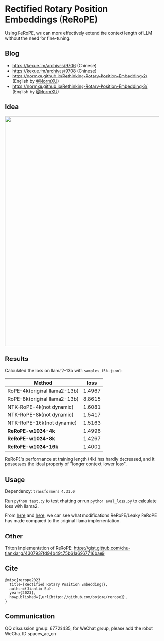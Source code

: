 # Rectified Rotary Position Embeddings (ReRoPE)

Using ReRoPE, we can more effectively extend the context length of LLM without the need for fine-tuning.

## Blog

- https://kexue.fm/archives/9706 (Chinese)
- https://kexue.fm/archives/9708 (Chinese)
- https://normxu.github.io/Rethinking-Rotary-Position-Embedding-2/ (English by [@NormXU](https://github.com/NormXU))
- https://normxu.github.io/Rethinking-Rotary-Position-Embedding-3/ (English by [@NormXU](https://github.com/NormXU))

## Idea

<img src="https://raw.githubusercontent.com/bojone/rerope/main/idea.png" width=750>

## Results

Calculated the loss on llama2-13b with `samples_15k.jsonl`:

| Method | loss |
| ------ | ---- |
| RoPE-4k(original llama2-13b) | 1.4967 |
| RoPE-8k(original llama2-13b) |  8.8615 |
| NTK-RoPE-4k(not dynamic) | 1.6081 |
| NTK-RoPE-8k(not dynamic) | 1.5417 |
| NTK-RoPE-16k(not dynamic) | 1.5163 |
| **ReRoPE-w1024-4k** | 1.4996 |
| **ReRoPE-w1024-8k** | 1.4267 |
| **ReRoPE-w1024-16k** | 1.4001 |

ReRoPE's performance at training length (4k) has hardly decreased, and it possesses the ideal property of "longer context, lower loss".

## Usage

Dependency: `transformers 4.31.0`

Run `python test.py` to test chatting or run `python eval_loss.py` to calculate loss with llama2.

From [here](https://github.com/bojone/rerope/commit/2cbd019fcafec5ebe2bd9a2aec139c13ee8a67ae#diff-95a34212b33ed7212a3e43a00a8c7461378b45c35cce0e093d7f6ff068263670) and [here](https://github.com/bojone/rerope/commit/2cbd019fcafec5ebe2bd9a2aec139c13ee8a67ae#diff-f2d0565fa79ad02ed55bcaaea148d153d231641920488e51ae6b51f3e30cb464), we can see what modifications ReRoPE/Leaky ReRoPE has made compared to the original llama implementation.

## Other

Triton Implementation of ReRoPE: https://gist.github.com/chu-tianxiang/4307937fd94b49c75b61a6967716bae9

## Cite

```
@misc{rerope2023,
  title={Rectified Rotary Position Embeddings},
  author={Jianlin Su},
  year={2023},
  howpublished={\url{https://github.com/bojone/rerope}},
}
```

## Communication
QQ discussion group: 67729435, for WeChat group, please add the robot WeChat ID spaces_ac_cn
